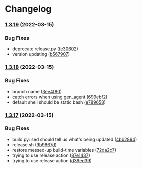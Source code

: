 # Changelog

### [1.3.19](https://github.com/jm33-m0/emp3r0r/compare/v1.3.18...v1.3.19) (2022-03-15)


### Bug Fixes

* deprecate release.py ([fe30602](https://github.com/jm33-m0/emp3r0r/commit/fe30602638c6c138253069d68dc4edbaa72bf3d7))
* version updating ([b567907](https://github.com/jm33-m0/emp3r0r/commit/b567907abac5c4639f6caa22176eddc89bd5b33c))

### [1.3.18](https://github.com/jm33-m0/emp3r0r/compare/v1.3.17...v1.3.18) (2022-03-15)


### Bug Fixes

* branch name ([3ee4f80](https://github.com/jm33-m0/emp3r0r/commit/3ee4f8099da1ffcefe35a6ef95ae98d3e824674f))
* catch errors when using gen_agent ([699ebf2](https://github.com/jm33-m0/emp3r0r/commit/699ebf233e6bd1bccc0067a7795e03278a5f09a1))
* default shell should be static bash ([e789658](https://github.com/jm33-m0/emp3r0r/commit/e789658621a09c47a0e938a0cc0912866e9cc550))

### [1.3.17](https://github.com/jm33-m0/emp3r0r/compare/v1.3.16...v1.3.17) (2022-03-15)


### Bug Fixes

* build.py: sed should tell us what's being updated ([4bb2894](https://github.com/jm33-m0/emp3r0r/commit/4bb2894e58b10addba29e5356390b5f6f7ba8866))
* release.sh ([9b9667d](https://github.com/jm33-m0/emp3r0r/commit/9b9667df124bd3471c31925b6840d0b6d0f66606))
* restore messed-up build-time variables ([72da2c7](https://github.com/jm33-m0/emp3r0r/commit/72da2c764170d177a1678ea7435a397ad38f11bf))
* trying to use release action ([87e1437](https://github.com/jm33-m0/emp3r0r/commit/87e1437fedc4f5692e4e18f933962130202ab86f))
* trying to use release action ([d39ed39](https://github.com/jm33-m0/emp3r0r/commit/d39ed3973a24354942fb839f3801d71be52e452b))
